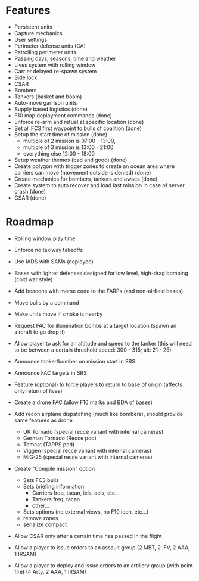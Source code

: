 # Features

- Persistent units
- Capture mechanics
- User settings
- Perimeter defense units (CA)
- Patrolling perimeter units
- Passing days, seasons, time and weather
- Lives system with rolling window
- Carrier delayed re-spawn system
- Side lock
- CSAR
- Bombers
- Tankers (basket and boom)
- Auto-move garrison units
- Supply based logistics (done)
- F10 map deployment commands (done)
- Enforce re-arm and refuel at specific location (done)
- Set all FC3 first waypoint to bulls of coalition (done)
- Setup the start time of mission (done)
  - multiple of 2 mission is 07:00 - 13:00,
  - multiple of 3 mission is 13:00 - 21:00
  - everything else 12:00 - 18:00
- Setup weather themes (bad and good) (done)
- Create polygon with trigger zones to create an ocean area where carriers can move (movement outside is denied) (done)
- Create mechanics for bombers, tankers and awacs (done)
- Create system to auto recover and load last mission in case of server crash (done)
- CSAR (done)

# Roadmap
- Rolling window play time
- Enforce no taxiway takeoffs
- Use IADS with SAMs (deployed)
- Bases with lighter defenses designed for low level, high-drag bombing (cold war style)
- Add beacons with morse code to the FARPs (and non-airfield bases)
- Move bulls by a command
- Make units move if smoke is nearby
- Request FAC for illumination bombs at a target location (spawn an aircraft to go drop it)
- Allow player to ask for an altitude and speed to the tanker (this will need to be between a certain threshold speed: 300 - 315; alt: 21 - 25)
- Announce tanker/bomber on mission start in SRS
- Announce FAC targets in SRS
- Feature (optional) to force players to return to base of origin (affects only return of lives)

- Create a drone FAC (allow F10 marks and BDA of bases)
- Add recon airplane dispatching (much like bombers), should provide same features as drone
  - UK Tornado (special recce variant with internal cameras)
  - German Tornado (Recce pod)
  - Tomcat (TARPS pod)
  - Viggen (special recce variant with internal cameras)
  - MiG-25 (special recce variant with internal cameras)
- Create "Compile mission" option
  - Sets FC3 bulls
  - Sets briefing information
    - Carriers freq, tacan, icls, acls, etc...
    - Tankers freq, tacan
    - other...
  - Sets options (no external views, no F10 icon, etc...)
  - remove zones
  - serialize compact


- Allow CSAR only after a certain time has passed in the flight
- Allow a player to issue orders to an assault group (2 MBT, 2 IFV, 2 AAA, 1 IRSAM)
- Allow a player to deploy and issue orders to an artillery group (with point fire) (4 Arty, 2 AAA, 1 IRSAM)